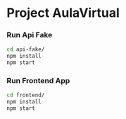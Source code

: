 # Project AulaVirtual

### Run Api Fake

```sh
cd api-fake/
npm install
npm start
```

### Run Frontend App

```sh
cd frontend/
npm install
npm start
```
